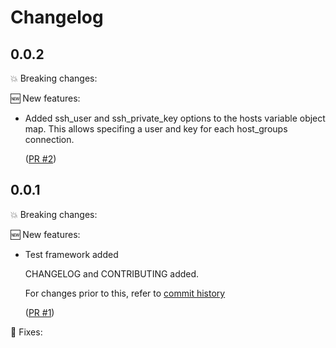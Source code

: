 # Changelog

## 0.0.2

💥 Breaking changes:

🆕 New features:

- Added ssh_user and ssh_private_key options to
  the hosts variable object map. This allows specifing a user
  and key for each host_groups connection.

  ([PR #2](https://github.com/srb3/terraform-ansible-role/pull/2))

## 0.0.1

💥 Breaking changes:

🆕 New features:

- Test framework added

  CHANGELOG and CONTRIBUTING added.

  For changes prior to this, refer to [commit history](https://github.com/srb3/terraform-ansible-role/commits/main)

  ([PR #1](https://github.com/srb3/terraform-ansible-role/pull/1))

🔧 Fixes:
